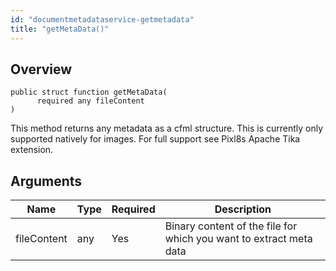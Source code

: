 ```yaml
---
id: "documentmetadataservice-getmetadata"
title: "getMetaData()"
---
```



## Overview




```luceescript
public struct function getMetaData(
      required any fileContent
)
```

This method returns any metadata as a cfml structure. This is currently only supported
natively for images. For full support see Pixl8s Apache Tika extension.

## Arguments


<div class="table-responsive"><table class="table"><thead><tr><th>Name</th><th>Type</th><th>Required</th><th>Description</th></tr></thead><tbody><tr><td>fileContent</td><td>any</td><td>Yes</td><td>Binary content of the file for which you want to extract meta data</td></tr></tbody></table></div>